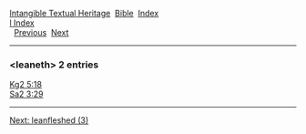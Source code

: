 [Intangible Textual Heritage](../../index)  [Bible](../index) 
[Index](index)   
[l Index](_l_)  
  [Previous](c06678)  [Next](c06680) 

------------------------------------------------------------------------

### &lt;leaneth&gt; 2 entries

[Kg2 5:18](../kjv/kg2005.htm#018)  
[Sa2 3:29](../kjv/sa2003.htm#029)  

------------------------------------------------------------------------

[Next: leanfleshed (3)](c06680)
